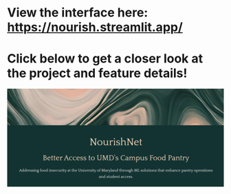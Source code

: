 
# View the interface here: https://nourish.streamlit.app/
# Click below to get a closer look at the project and feature details!
[![Product Requirements](docs/cover.png)](docs/NourishNet.pdf)


